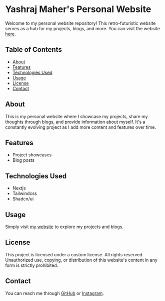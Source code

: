 # Yashraj Maher's Personal Website

Welcome to my personal website repository! This retro-futuristic website serves as a hub for my projects, blogs, and more. You can visit the website [here](https://rajofearth.github.io).

## Table of Contents
- [About](#about)
- [Features](#features)
- [Technologies Used](#technologies-used)
- [Usage](#usage)
- [License](#license)
- [Contact](#contact)

## About
This is my personal website where I showcase my projects, share my thoughts through blogs, and provide information about myself. It's a constantly evolving project as I add more content and features over time.

## Features
- Project showcases
- Blog posts

## Technologies Used
- Nextjs
- Tailwindcss
- Shadcn/ui

## Usage
Simply visit [my website](https://yashrajmaher.vercel.app) to explore my projects and blogs.

## License
This project is licensed under a custom license. All rights reserved. Unauthorized use, copying, or distribution of this website's content in any form is strictly prohibited. 

## Contact
You can reach me through [GitHub](https://github.com/rajofearth) or [Instagram](instagram.com/yashraj.maher).
